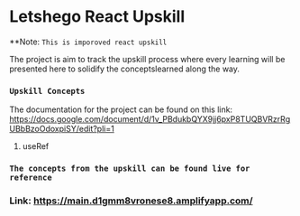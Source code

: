 # Letshego React Upskill

**Note: `This is imporoved react upskill`

The project is aim to track the upskill process where every learning will be presented here to solidify the conceptslearned along the way.

### `Upskill Concepts`
The documentation for the project can be found on this link: https://docs.google.com/document/d/1v_PBdukbQYX9jj6pxP8TUQBVRzrRgUBbBzoOdoxpiSY/edit?pli=1
  1. useRef


### `The concepts from the upskill can be found live for reference`
### Link: https://main.d1gmm8vronese8.amplifyapp.com/ 

